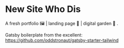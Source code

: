 # New Site Who Dis

A fresh portfolio 🖼 | landing page 🛬 | digital garden 🌱 .

Gatsby boilerplate from the excellent: https://github.com/oddstronaut/gatsby-starter-tailwind
